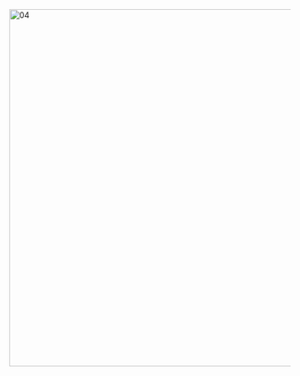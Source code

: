 <img width="1180" height="640" alt="04" src="https://github.com/user-attachments/assets/04ef5de8-0ebd-49d3-a44f-b2c80ac0f4ad" />
